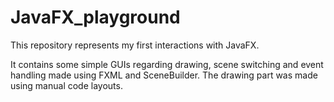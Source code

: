 # JavaFX_playground
This repository represents my first interactions with JavaFX.  
  
It contains some simple GUIs regarding drawing, scene switching and event handling made using FXML and SceneBuilder. The drawing part was made using manual code layouts.
